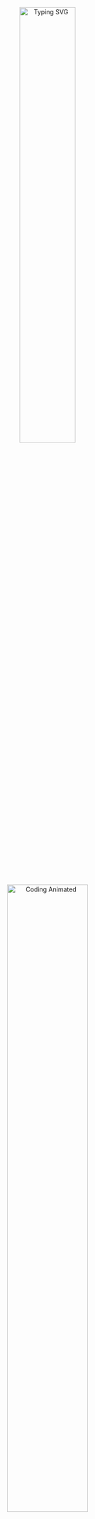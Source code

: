 <!-- ✨ Animated Typing Banner -->
<p align="center">
  <img src="https://readme-typing-svg.demolab.com?font=Fira+Code&size=36&pause=1000&color=2D6CDF&center=true&vCenter=true&width=900&lines=Hi+%F0%9F%91%8B%2C+I'm+Haseeb+Arshad!;ML+%7C+Web+%7C+Game+Dev+Enthusiast;React%2C+Python%2C+UI%2FUX+Lover;Let's+Build+Something+Awesome!;Passionate+Data+Scientist" width = "50%" alt="Typing SVG" />
</p>

<!-- 🔥 Animated Coding GIF -->
<p align="center">
  <img src="https://media.giphy.com/media/qgQUggAC3Pfv687qPC/giphy.gif" width="60%" alt="Coding Animated" />
</p>

<!-- 🔢 Profile Views Counter -->
<p align="center">
  <img src="https://komarev.com/ghpvc/?username=hasee10&label=Profile%20views&color=0e75b6&style=flat" alt="Profile Views" />
</p>

<!-- 🏆 GitHub Profile Trophy -->
<p align="center">
  <a href="https://github.com/ryo-ma/github-profile-trophy">
    <img src="https://github-profile-trophy.vercel.app/?username=hasee10&theme=gruvbox&title=Stars,Followers,Commits,Repositories,Issues,PullRequest" alt="Trophies" />
  </a>
</p>

---

<!-- 👤 About Me Section -->
<h2 align="center">📘 About Me</h2>
<div align="center">
  <img src="https://media.giphy.com/media/3o7aD2saalBwwftBIY/giphy.gif" width="60"/>
  <img src="https://media.giphy.com/media/26ufnwz3wDUli7GU0/giphy.gif" width="60"/>
</div>

<table align="center">
  <tr>
    <td>
      <img src="https://media.giphy.com/media/du3J3cXyzhj75IOgvA/giphy.gif" width="200"/>
    </td>
    <td>
      <ul>
        <li>🔭 <strong>Currently Working On:</strong> <code>MLOPs Pipeline for USL</code> — a full CI/CD solution showcasing modern system design and implementation.</li>
        <li>🌱 <strong>Actively Learning:</strong> DevOps 🚀 | MLOps 🤖 | Tableau 📊 | Power BI 📈</li>
        <li>🤝 <strong>Open to Collaborate:</strong> Looking for passionate developers to co-build innovative <code>ML Pipelines</code> & <code>Web based Applications</code>.</li>
        <li>🖥 <strong>Featured Project:</strong> <a href="https://hasee10.github.io/Personal_Website/" target="_blank">Portfolio Website</a> — blending sleek UI/UX with   backend functionality.</li>
        <li>💬 <strong>Ask Me About:</strong> React ⚛ | Firebase 🔥 | FastAPI ⚡</li>
        <li>📫 <strong>Contact:</strong> <a href="mailto:ihaseebarshad10@gmail.com">ihaseebarshad10@gmail.com</a></li>
        <li>📄 <strong>LinkedIn:</strong> <a href="https://www.linkedin.com/in/haseeb-arshad-09881b347" target="_blank">Let’s connect</a> and build something meaningful!</li>
        <li>⚽ <strong>Fun Fact:</strong> Chef AND Footballer | MUN enthusiast 🎙</li>
      </ul>
    </td>
  </tr>
</table>

---

<!-- 🧠 My Interests & Real World Applications -->
<h2 align="center">🌍 Interests & Real-World Applications</h2>
<p align="center">
  <img src="https://media.giphy.com/media/LMcB8XospGZO8UQq87/giphy.gif" width="60%" />
</p>

<ul>
  <li>📱 <strong>UI/UX Design:</strong> Passionate about intuitive, human-centered web interfaces with real-world use cases like e-commerce and productivity apps.</li>
  <li>🧠 <strong>Machine Learning:</strong> Interested in building smart recommendation systems, fraud detection, and health-tech prediction apps.</li>
  <li>🎮 <strong>Game Dev:</strong> Love combining algorithms + creativity to develop strategic, story-driven games in Unity or Python.</li>
  <li>🔗 <strong>DevOps/MLOps:</strong> Automating workflows and CI/CD pipelines for ML lifecycle — making models deployable and production-ready.</li>
  <li>📊 <strong>Data Visualization:</strong> Creating dashboards using Tableau, Power BI, and Plotly for decision-making in businesses and institutions.</li>
</ul>

<p align="center">
  <img src="https://readme-typing-svg.demolab.com?font=Fira+Code&weight=500&size=22&pause=1000&color=FF61C9&center=true&vCenter=true&width=800&lines=Tech+can+change+the+world.;Build+with+purpose+and+passion.;Always+learning%2C+always+evolving+%F0%9F%94%8E"/>
</p>

---

<!-- 🛠 Skills & Tools -->
<h2 align="center">🛠 Tech tack & Tools</h2>

<p align="center">
  <!-- Programming Languages -->
  <img src="https://img.shields.io/badge/Python-3670A0?style=for-the-badge&logo=python&logoColor=ffdd54"/>
  <img src="https://img.shields.io/badge/JavaScript-F7DF1E?style=for-the-badge&logo=javascript&logoColor=black"/>
  <img src="https://img.shields.io/badge/C++-00599C?style=for-the-badge&logo=c%2B%2B&logoColor=white"/>
  <img src="https://img.shields.io/badge/SQL-025E8C?style=for-the-badge&logo=sqlite&logoColor=white"/>

  <!-- Frontend -->
  <img src="https://img.shields.io/badge/HTML5-E34F26?style=for-the-badge&logo=html5&logoColor=white"/>
  <img src="https://img.shields.io/badge/CSS3-1572B6?style=for-the-badge&logo=css3&logoColor=white"/>
  <img src="https://img.shields.io/badge/React-20232A?style=for-the-badge&logo=react&logoColor=61DAFB"/>
  <img src="https://img.shields.io/badge/TailwindCSS-06B6D4?style=for-the-badge&logo=tailwindcss&logoColor=white"/>

  <!-- Backend -->
  <img src="https://img.shields.io/badge/FastAPI-005571?style=for-the-badge&logo=fastapi"/>
  <img src="https://img.shields.io/badge/Node.js-339933?style=for-the-badge&logo=nodedotjs&logoColor=white"/>
  <img src="https://img.shields.io/badge/Express.js-404D59?style=for-the-badge&logo=express&logoColor=white"/>

  <!-- Databases -->
  <img src="https://img.shields.io/badge/MongoDB-4EA94B?style=for-the-badge&logo=mongodb&logoColor=white"/>
  <img src="https://img.shields.io/badge/PostgreSQL-316192?style=for-the-badge&logo=postgresql&logoColor=white"/>
  <img src="https://img.shields.io/badge/MySQL-4479A1?style=for-the-badge&logo=mysql&logoColor=white"/>

  <!-- DevOps / Cloud -->
  <img src="https://img.shields.io/badge/Docker-2496ED?style=for-the-badge&logo=docker&logoColor=white"/>
  <img src="https://img.shields.io/badge/GitHub_Actions-2088FF?style=for-the-badge&logo=github-actions&logoColor=white"/>
  <img src="https://img.shields.io/badge/Firebase-ffca28?style=for-the-badge&logo=firebase&logoColor=black"/>
  <img src="https://img.shields.io/badge/Render-46E3B7?style=for-the-badge&logo=render&logoColor=black"/>

  <!-- Data / BI Tools -->
  <img src="https://img.shields.io/badge/Tableau-E97627?style=for-the-badge&logo=tableau&logoColor=white"/>
  <img src="https://img.shields.io/badge/PowerBI-F2C811?style=for-the-badge&logo=powerbi&logoColor=black"/>
  <img src="https://img.shields.io/badge/Pandas-150458?style=for-the-badge&logo=pandas&logoColor=white"/>
  <img src="https://img.shields.io/badge/Numpy-013243?style=for-the-badge&logo=numpy&logoColor=white"/>
  <img src="https://img.shields.io/badge/Matplotlib-11557C?style=for-the-badge&logo=plotly&logoColor=white"/>

  <!-- Version Control & Others -->
  <img src="https://img.shields.io/badge/Git-F05032?style=for-the-badge&logo=git&logoColor=white"/>
  <img src="https://img.shields.io/badge/Linux-FCC624?style=for-the-badge&logo=linux&logoColor=black"/>
  <img src="https://img.shields.io/badge/VS_Code-007ACC?style=for-the-badge&logo=visual-studio-code&logoColor=white"/>
</p>

---

<!-- 💬 Motivational Developer Quotes -->
<h2 align="center">🧠 Developer Quotes</h2>
<blockquote align="center">
  <img src="https://media.giphy.com/media/3o7aD2saalBwwftBIY/giphy.gif" width="60" />
  <b>"Code is like humor. When you have to explain it, it's bad."</b>
  <br/>
  <i>- Cory House</i>
</blockquote>

<blockquote align="center">
  <img src="https://media.giphy.com/media/26ufnwz3wDUli7GU0/giphy.gif" width="60" />
  <b>"Simplicity is the soul of efficiency."</b>
  <br/>
  <i>- Austin Freeman</i>
</blockquote>

---

<!-- 🌐 Social Links -->
<h2 align="center">🌐 Connect with Me</h2>
<p align="center">
  <a href="https://twitter.com/hase60135"><img src="https://img.shields.io/badge/Twitter-1DA1F2?style=for-the-badge&logo=twitter&logoColor=white"/></a>
  <a href="https://linkedin.com/in/haseeb-arshad-09881b347"><img src="https://img.shields.io/badge/LinkedIn-0A66C2?style=for-the-badge&logo=linkedin&logoColor=white"/></a>
  <a href="https://instagram.com/ihaseebarshad10"><img src="https://img.shields.io/badge/Instagram-E4405F?style=for-the-badge&logo=instagram&logoColor=white"/></a>
  <a href="https://www.hackerrank.com/ihaseebarshad10"><img src="https://img.shields.io/badge/HackerRank-2EC866?style=for-the-badge&logo=hackerrank&logoColor=white"/></a>
</p>

<!-- 📈 GitHub Stats -->
<h2 align="center">📊 GitHub Stats</h2>

<p align="center">
  <!-- GitHub Stats -->
  <img src="https://github-readme-stats.vercel.app/api?username=hasee10&show_icons=true&count_private=true&theme=radical&hide_border=true&include_all_commits=true" width="48%"/>

  <!-- Most Used Languages -->
  <img src="https://github-readme-stats.vercel.app/api/top-langs/?username=hasee10&layout=compact&theme=radical&hide_border=true" width="48%"/>
</p>

<p align="center">
  <!-- GitHub Streak -->
  <img src="https://github-readme-streak-stats.herokuapp.com?user=hasee10&theme=radical&hide_border=true" width="60%"/>
</p>

<!-- 🏁 Footer Banner -->
<p align="center">
  <img src="https://capsule-render.vercel.app/api?type=waving&color=0:00C9FF,100:92FE9D&height=150&section=footer"/>
</p>
